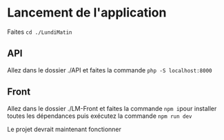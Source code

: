 # Lancement de l'application

Faites ```cd ./LundiMatin```

## API

Allez dans le dossier ./API et faites la commande ```php -S localhost:8000```

## Front 

Allez dans le dossier ./LM-Front et faites la commande ```npm i```pour installer toutes les dépendances puis exécutez la commande ```npm run dev```

Le projet devrait maintenant fonctionner


